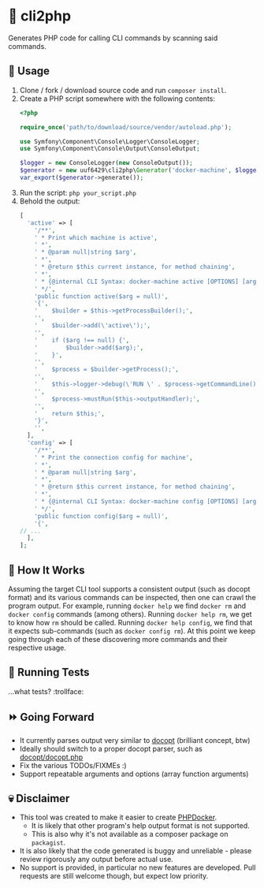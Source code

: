 # :unicorn: cli2php
Generates PHP code for calling CLI commands by scanning said commands.

## :rainbow: Usage
1. Clone / fork / download source code and run `composer install`.
2. Create a PHP script somewhere with the following contents:
   ```php
   <?php

   require_once('path/to/download/source/vendor/autoload.php');

   use Symfony\Component\Console\Logger\ConsoleLogger;
   use Symfony\Component\Console\Output\ConsoleOutput;

   $logger = new ConsoleLogger(new ConsoleOutput());
   $generator = new uuf6429\cli2php\Generator('docker-machine', $logger);
   var_export($generator->generate());
   ```
3. Run the script: `php your_script.php`
4. Behold the output:
   ```php
   [
     'active' => [
       '/**',
       ' * Print which machine is active',
       ' *',
       ' * @param null|string $arg',
       ' *',
       ' * @return $this current instance, for method chaining',
       ' *',
       ' * {@internal CLI Syntax: docker-machine active [OPTIONS] [arg...]}',
       ' */',
       'public function active($arg = null)',
       '{',
       '    $builder = $this->getProcessBuilder();',
       '',
       '    $builder->add(\'active\');',
       '',
       '    if ($arg !== null) {',
       '        $builder->add($arg);',
       '    }',
       '',
       '    $process = $builder->getProcess();',
       '',
       '    $this->logger->debug(\'RUN \' . $process->getCommandLine());',
       '',
       '    $process->mustRun($this->outputHandler);',
       '',
       '    return $this;',
       '}',
       '',
     ],
     'config' => [
       '/**',
       ' * Print the connection config for machine',
       ' *',
       ' * @param null|string $arg',
       ' *',
       ' * @return $this current instance, for method chaining',
       ' *',
       ' * {@internal CLI Syntax: docker-machine config [OPTIONS] [arg...]}',
       ' */',
       'public function config($arg = null)',
       '{',
   // ...
     ],
   ];
   ```

## :hankey: How It Works
Assuming the target CLI tool supports a consistent output (such as docopt format) and its various commands can be inspected, then one can crawl the program output.
For example, running `docker help` we find `docker rm` and `docker config` commands (among others).
Running `docker help rm`, we get to know how `rm` should be called.
Running `docker help config`, we find that it expects sub-commands (such as `docker config rm`).
At this point we keep going through each of these discovering more commands and their respective usage.

## :monkey: Running Tests
...what tests? :trollface:

## :fast_forward: Going Forward
- It currently parses output very similar to [docopt](http://docopt.org/) (brilliant concept, btw)
- Ideally should switch to a proper docopt parser, such as [docopt/docopt.php](https://github.com/docopt/docopt.php)
- Fix the various TODOs/FIXMEs :)
- Support repeatable arguments and options (array function arguments)

## :skull: Disclaimer
- This tool was created to make it easier to create [PHPDocker](https://github.com/uuf6429/PHPDocker).
  - It is likely that other program's help output format is not supported.
  - This is also why it's not available as a composer package on `packagist`.
- It is also likely that the code generated is buggy and unreliable - please review rigorously any output before actual use.
- No support is provided, in particular no new features are developed. Pull requests are still welcome though, but expect low priority.
